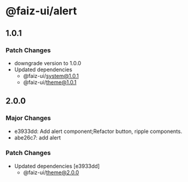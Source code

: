# @faiz-ui/alert

## 1.0.1

### Patch Changes

- downgrade version to 1.0.0
- Updated dependencies
  - @faiz-ui/system@1.0.1
  - @faiz-ui/theme@1.0.1

## 2.0.0

### Major Changes

- e3933dd: Add alert component;Refactor button, ripple components.
- abe26c7: add alert

### Patch Changes

- Updated dependencies [e3933dd]
  - @faiz-ui/theme@2.0.0
